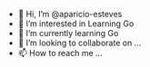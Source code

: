- 👋 Hi, I’m @aparicio-esteves
- 👀 I’m interested in Learning Go
- 🌱 I’m currently learning Go
- 💞️ I’m looking to collaborate on ...
- 📫 How to reach me ...

<!---
aparicio-esteves/aparicio-esteves is a ✨ special ✨ repository because its `README.md` (this file) appears on your GitHub profile.
You can click the Preview link to take a look at your changes.
--->

